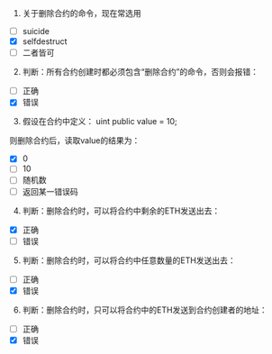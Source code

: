 1. 关于删除合约的命令，现在常选用

- [ ] suicide
- [x] selfdestruct
- [ ] 二者皆可

2. 判断：所有合约创建时都必须包含“删除合约”的命令，否则会报错：

- [ ] 正确
- [x] 错误

3. 假设在合约中定义：
uint public value = 10;

则删除合约后，读取value的结果为：

- [x] 0
- [ ] 10
- [ ] 随机数
- [ ] 返回某一错误码

4. 判断：删除合约时，可以将合约中剩余的ETH发送出去：

- [x] 正确
- [ ] 错误

5. 判断：删除合约时，可以将合约中任意数量的ETH发送出去：

- [ ] 正确
- [x] 错误

6. 判断：删除合约时，只可以将合约中的ETH发送到合约创建者的地址：

- [ ] 正确
- [x] 错误